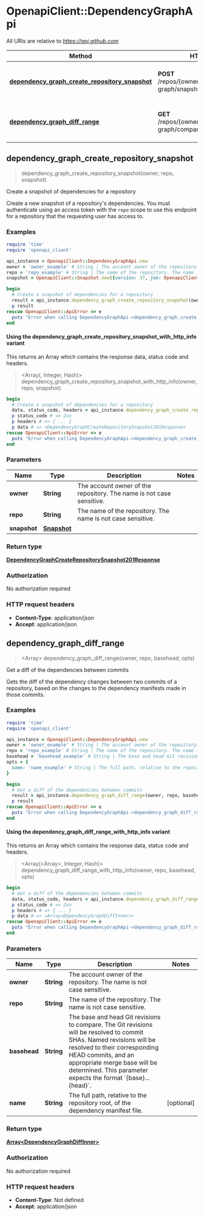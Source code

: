 # OpenapiClient::DependencyGraphApi

All URIs are relative to *https://api.github.com*

| Method | HTTP request | Description |
| ------ | ------------ | ----------- |
| [**dependency_graph_create_repository_snapshot**](DependencyGraphApi.md#dependency_graph_create_repository_snapshot) | **POST** /repos/{owner}/{repo}/dependency-graph/snapshots | Create a snapshot of dependencies for a repository |
| [**dependency_graph_diff_range**](DependencyGraphApi.md#dependency_graph_diff_range) | **GET** /repos/{owner}/{repo}/dependency-graph/compare/{basehead} | Get a diff of the dependencies between commits |


## dependency_graph_create_repository_snapshot

> <DependencyGraphCreateRepositorySnapshot201Response> dependency_graph_create_repository_snapshot(owner, repo, snapshot)

Create a snapshot of dependencies for a repository

Create a new snapshot of a repository's dependencies. You must authenticate using an access token with the `repo` scope to use this endpoint for a repository that the requesting user has access to.

### Examples

```ruby
require 'time'
require 'openapi_client'

api_instance = OpenapiClient::DependencyGraphApi.new
owner = 'owner_example' # String | The account owner of the repository. The name is not case sensitive.
repo = 'repo_example' # String | The name of the repository. The name is not case sensitive.
snapshot = OpenapiClient::Snapshot.new({version: 37, job: OpenapiClient::SnapshotJob.new({id: '5622a2b0-63f6-4732-8c34-a1ab27e102a11', correlator: 'yourworkflowname_yourjobname'}), sha: 'ddc951f4b1293222421f2c8df679786153acf689', ref: 'refs/heads/main', detector: OpenapiClient::SnapshotDetector.new({name: 'docker buildtime detector', version: '1.0.0', url: 'http://example.com/docker-buildtimer-detector'}), scanned: Time.parse('2020-06-13T14:52:50-05:00')}) # Snapshot | 

begin
  # Create a snapshot of dependencies for a repository
  result = api_instance.dependency_graph_create_repository_snapshot(owner, repo, snapshot)
  p result
rescue OpenapiClient::ApiError => e
  puts "Error when calling DependencyGraphApi->dependency_graph_create_repository_snapshot: #{e}"
end
```

#### Using the dependency_graph_create_repository_snapshot_with_http_info variant

This returns an Array which contains the response data, status code and headers.

> <Array(<DependencyGraphCreateRepositorySnapshot201Response>, Integer, Hash)> dependency_graph_create_repository_snapshot_with_http_info(owner, repo, snapshot)

```ruby
begin
  # Create a snapshot of dependencies for a repository
  data, status_code, headers = api_instance.dependency_graph_create_repository_snapshot_with_http_info(owner, repo, snapshot)
  p status_code # => 2xx
  p headers # => { ... }
  p data # => <DependencyGraphCreateRepositorySnapshot201Response>
rescue OpenapiClient::ApiError => e
  puts "Error when calling DependencyGraphApi->dependency_graph_create_repository_snapshot_with_http_info: #{e}"
end
```

### Parameters

| Name | Type | Description | Notes |
| ---- | ---- | ----------- | ----- |
| **owner** | **String** | The account owner of the repository. The name is not case sensitive. |  |
| **repo** | **String** | The name of the repository. The name is not case sensitive. |  |
| **snapshot** | [**Snapshot**](Snapshot.md) |  |  |

### Return type

[**DependencyGraphCreateRepositorySnapshot201Response**](DependencyGraphCreateRepositorySnapshot201Response.md)

### Authorization

No authorization required

### HTTP request headers

- **Content-Type**: application/json
- **Accept**: application/json


## dependency_graph_diff_range

> <Array<DependencyGraphDiffInner>> dependency_graph_diff_range(owner, repo, basehead, opts)

Get a diff of the dependencies between commits

Gets the diff of the dependency changes between two commits of a repository, based on the changes to the dependency manifests made in those commits.

### Examples

```ruby
require 'time'
require 'openapi_client'

api_instance = OpenapiClient::DependencyGraphApi.new
owner = 'owner_example' # String | The account owner of the repository. The name is not case sensitive.
repo = 'repo_example' # String | The name of the repository. The name is not case sensitive.
basehead = 'basehead_example' # String | The base and head Git revisions to compare. The Git revisions will be resolved to commit SHAs. Named revisions will be resolved to their corresponding HEAD commits, and an appropriate merge base will be determined. This parameter expects the format `{base}...{head}`.
opts = {
  name: 'name_example' # String | The full path, relative to the repository root, of the dependency manifest file.
}

begin
  # Get a diff of the dependencies between commits
  result = api_instance.dependency_graph_diff_range(owner, repo, basehead, opts)
  p result
rescue OpenapiClient::ApiError => e
  puts "Error when calling DependencyGraphApi->dependency_graph_diff_range: #{e}"
end
```

#### Using the dependency_graph_diff_range_with_http_info variant

This returns an Array which contains the response data, status code and headers.

> <Array(<Array<DependencyGraphDiffInner>>, Integer, Hash)> dependency_graph_diff_range_with_http_info(owner, repo, basehead, opts)

```ruby
begin
  # Get a diff of the dependencies between commits
  data, status_code, headers = api_instance.dependency_graph_diff_range_with_http_info(owner, repo, basehead, opts)
  p status_code # => 2xx
  p headers # => { ... }
  p data # => <Array<DependencyGraphDiffInner>>
rescue OpenapiClient::ApiError => e
  puts "Error when calling DependencyGraphApi->dependency_graph_diff_range_with_http_info: #{e}"
end
```

### Parameters

| Name | Type | Description | Notes |
| ---- | ---- | ----------- | ----- |
| **owner** | **String** | The account owner of the repository. The name is not case sensitive. |  |
| **repo** | **String** | The name of the repository. The name is not case sensitive. |  |
| **basehead** | **String** | The base and head Git revisions to compare. The Git revisions will be resolved to commit SHAs. Named revisions will be resolved to their corresponding HEAD commits, and an appropriate merge base will be determined. This parameter expects the format &#x60;{base}...{head}&#x60;. |  |
| **name** | **String** | The full path, relative to the repository root, of the dependency manifest file. | [optional] |

### Return type

[**Array&lt;DependencyGraphDiffInner&gt;**](DependencyGraphDiffInner.md)

### Authorization

No authorization required

### HTTP request headers

- **Content-Type**: Not defined
- **Accept**: application/json

